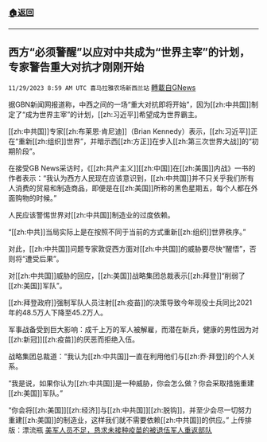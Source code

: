 ###  [:house:返回](README.md)
---


## 西方“必须警醒”以应对中共成为“世界主宰”的计划，专家警告重大对抗才刚刚开始
`11/29/2023 8:59 AM UTC 喜马拉雅农场新西兰站` [轉載自GNews](https://gnews.org/articles/2048820)

据GBN新闻网报道称，中西之间的一场“重大对抗即将开始”，因为[[zh:中共国]]制定了“成为世界主宰”的计划，[[zh:习近平]]希望成为世界霸主。

[[zh:中共国]]专家[[zh:布莱恩·肯尼迪]]（Brian Kennedy）表示，[[zh:习近平]]正在“重新[[zh:组织]]世界”，并暗示西[[zh:方正]]在步入[[zh:第三次世界大战]]的“初期阶段”。

在接受GB News采访时，《[[zh:共产主义]][[zh:中国]]在[[zh:美国]]内战》一书的作者表示：“我认为西方人民现在应该意识到，[[zh:中共国]]并不只关乎我们所有人消费的贸易和制造商品，即便是在[[zh:美国]]所称的黑色星期五，每个人都在外面购物的时候。”

人民应该警惕世界对[[zh:中共国]]制造业的过度依赖。

“[[zh:中共]]当局实际上是在按照不同于当前的方式重新[[zh:组织]]世界秩序。”

对此，[[zh:中共国]]问题专家敦促西方面对[[zh:中共国]]的威胁要尽快“醒悟”，否则将“遭受后果”。

对[[zh:中共国]]威胁的回应，[[zh:美国]]战略集团总裁表示[[zh:拜登]]“削弱了[[zh:美国]]军队”。

[[zh:拜登政府]]强制军队人员注射[[zh:疫苗]]的决策导致今年现役士兵同比2021年的48.5万人下降至45.2万人。

军事战备受到巨大影响：成千上万的军人被解雇，而潜在新兵，健康的男性因为对[[zh:新冠]][[zh:疫苗]]的厌恶而拒绝入伍。

战略集团总裁道：“我认为[[zh:中共国]]一直在利用他们与[[zh:乔·拜登]]的个人关系。

“我是说，如果你认为[[zh:中共国]]是一种威胁，你会怎么做？你会采取措施重建[[zh:美国]]军队。”

“你会将[[zh:美国]][[zh:经济]]与[[zh:中共国]][[zh:脱钩]]，并至少会尽一切努力重建[[zh:美国]]的制造业，这样我们就不需要依赖[[zh:中共国]]的供应。”
上传排版：漂流瓶
 [美军人员不足，恳求未接种疫苗的被退伍军人重返部队](https://gnews.org/t/XuNR1Mo)
